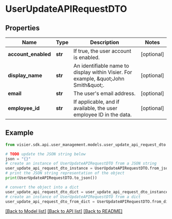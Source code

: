 # UserUpdateAPIRequestDTO


## Properties

Name | Type | Description | Notes
------------ | ------------- | ------------- | -------------
**account_enabled** | **str** | If true, the user account is enabled. | [optional] 
**display_name** | **str** | An identifiable name to display within Visier. For example, \&quot;John Smith\&quot;. | [optional] 
**email** | **str** | The user&#39;s email address. | [optional] 
**employee_id** | **str** | If applicable, and if available, the user employee ID in the data. | [optional] 

## Example

```python
from visier.sdk.api.user_management.models.user_update_api_request_dto import UserUpdateAPIRequestDTO

# TODO update the JSON string below
json = "{}"
# create an instance of UserUpdateAPIRequestDTO from a JSON string
user_update_api_request_dto_instance = UserUpdateAPIRequestDTO.from_json(json)
# print the JSON string representation of the object
print(UserUpdateAPIRequestDTO.to_json())

# convert the object into a dict
user_update_api_request_dto_dict = user_update_api_request_dto_instance.to_dict()
# create an instance of UserUpdateAPIRequestDTO from a dict
user_update_api_request_dto_from_dict = UserUpdateAPIRequestDTO.from_dict(user_update_api_request_dto_dict)
```
[[Back to Model list]](../README.md#documentation-for-models) [[Back to API list]](../README.md#documentation-for-api-endpoints) [[Back to README]](../README.md)


